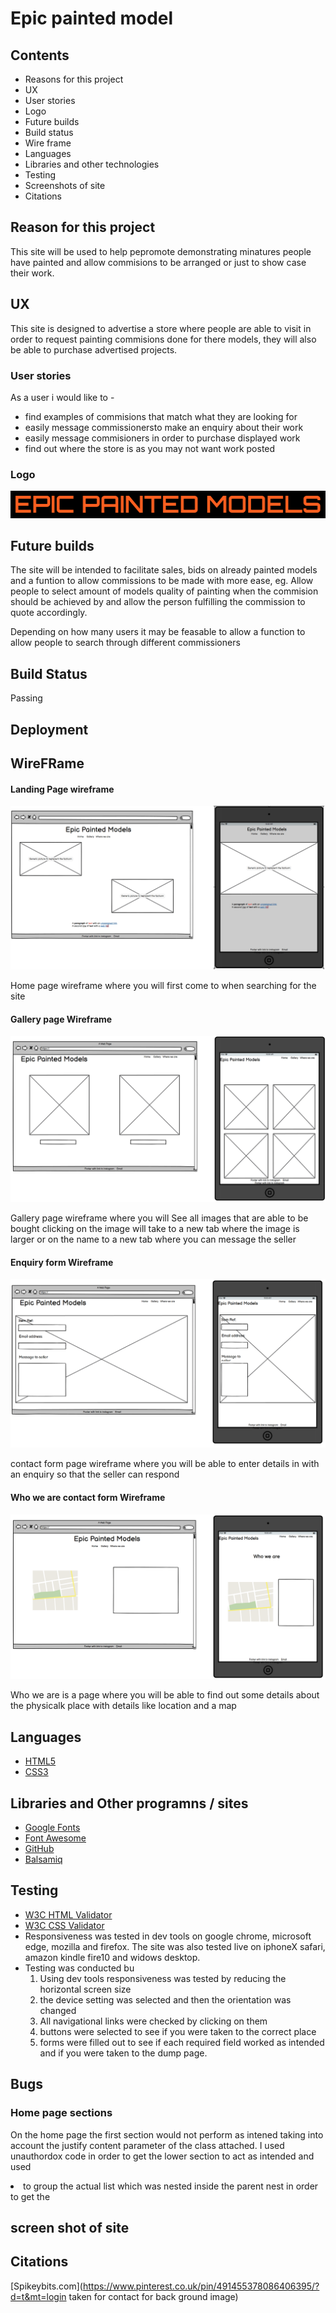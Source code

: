 # Epic painted model

## Contents

* Reasons for this project
* UX
* User stories
* Logo
* Future builds
* Build status
* Wire frame
* Languages
* Libraries and other technologies
* Testing
* Screenshots of site
* Citations


## Reason for this project 

This site will be used to help pepromote demonstrating minatures people have painted and allow commisions to be arranged or just to show case their work.


## UX

This site is designed to advertise a store where people are able to visit in order to request painting commisions done for there models, they will also be able to purchase advertised projects.

### User stories

As a user i would like to -
* find examples of commisions that match what they are looking for 
* easily message commissionersto make an enquiry about their work
* easily message commisioners in order to purchase displayed work
* find out where the store is as you may not want work posted

### Logo

![Sites logo in floresent orange on black back ground saying, Epic painted models](assets/Readme-images/Logo.png)

## Future builds 

The site will be intended to facilitate sales, bids on already painted models and a funtion to allow commissions to be made with more ease, eg. Allow people to select amount of models quality of painting when the commision should be achieved by and allow the person fulfilling the commission to quote accordingly.

Depending on how many users it may be feasable to allow a function to allow people to search through different commissioners

## Build Status 

Passing

## Deployment



## WireFRame 

#### Landing Page wireframe

![Home page wireframe where you will first come to when searching for the site](assets/Readme-images/wireframe-first-project1.png)

Home page wireframe where you will first come to when searching for the site

#### Gallery page Wireframe

![Gallery page wireframe where you will See all images that are able to be bought clicking on the image will take to a new tab where the image is larger or on the name to a new tab where you can message the seller](assets/Readme-images/wireframe-gallery.png)

Gallery page wireframe where you will See all images that are able to be bought clicking on the image will take to a new tab where the image is larger or on the name to a new tab where you can message the seller

#### Enquiry form Wireframe

![contact form page wireframe where you will be able to enter details in with an enquiry so that the seller can respond](assets/Readme-images/wireframe-contact-form.png)

contact form page wireframe where you will be able to enter details in with an enquiry so that the seller can respond

#### Who we are contact form Wireframe

![Who we are is a page where you will be able to find out some details about the physicalk place with details like location and a map](assets/Readme-images/wireframe-whower.png)

Who we are is a page where you will be able to find out some details about the physicalk place with details like location and a map

## Languages

* [HTML5](https://en.wikipedia.org/wiki/HTML5)
* [CSS3](https://en.wikipedia.org/wiki/CSS)

## Libraries and Other programns / sites

* [Google Fonts](https://fonts.google.com/)
* [Font Awesome](https://fontawesome.com/)
* [GitHub](https://github.com/)
* [Balsamiq](https://balsamiq.com/)

## Testing

* [W3C HTML Validator](https://jigsaw.w3.org/css-validator/#validate_by_input)
* [W3C CSS Validator](https://jigsaw.w3.org/css-validator/#validate_by_input)
* Responsiveness was tested in dev tools on google chrome, microsoft edge, mozilla and firefox. The site was also tested live on iphoneX safari, amazon kindle fire10 and widows desktop.
* Testing was conducted bu
  1. Using dev tools responsiveness was tested by reducing the horizontal screen size
  2. the device setting was selected and then the orientation was changed
  3. All navigational links were checked by clicking on them
  4. buttons were selected to see if you were taken to the correct place
  5. forms were filled out to see if each required field worked as intended and if you were taken to the dump page.

## Bugs

### Home page sections

On the home page the first section would not perform as intened taking into account the justify content parameter of the class attached.
I used unauthordox code in order to get the lower section to act as intended and used <li> to group the actual list which was nested inside the parent nest in order to get the 

## screen shot of site

## Citations

[Spikeybits.com](https://www.pinterest.co.uk/pin/491455378086406395/?d=t&mt=login taken for contact for back ground image)


